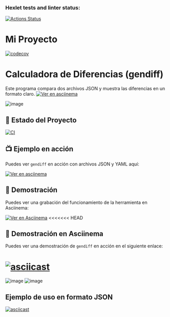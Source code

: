 ### Hexlet tests and linter status:
[![Actions Status](https://github.com/JavierQuinan/fullstack-javascript-project-103/actions/workflows/hexlet-check.yml/badge.svg)](https://github.com/JavierQuinan/fullstack-javascript-project-103/actions)

# Mi Proyecto

[![codecov](https://codecov.io/gh/JavierQuinan/fullstack-javascript-project-103/graph/badge.svg?token=ZVUO46WPWL)](https://codecov.io/gh/JavierQuinan/fullstack-javascript-project-103)

# Calculadora de Diferencias (gendiff)

Este programa compara dos archivos JSON y muestra las diferencias en un formato claro.
 [![Ver en asciinema](https://asciinema.org/a/EKCGkbocTvhFCBSKtHd4HFCZG.svg)](https://asciinema.org/a/EKCGkbocTvhFCBSKtHd4HFCZG)
 
![image](https://github.com/user-attachments/assets/b72b0a7c-d94b-45ef-a375-16400284ea5d)

## 🚀 Estado del Proyecto

[![CI](https://github.com/JavierQuinan/fullstack-javascript-project-103/actions/workflows/hexlet-check.yml/badge.svg)](https://github.com/JavierQuinan/fullstack-javascript-project-103/actions)

## 📺 Ejemplo en acción

Puedes ver `gendiff` en acción con archivos JSON y YAML aquí:

[![Ver en asciinema](https://asciinema.org/a/JiG9ulhhpaOzkSO07TsbNtORW.svg)](https://asciinema.org/a/JiG9ulhhpaOzkSO07TsbNtORW)


## 🎥 Demostración

Puedes ver una grabación del funcionamiento de la herramienta en Asciinema:

[![Ver en Asciinema](https://asciinema.org/a/tkK7hhYV73qeVjdQa9dmGooVh.svg)](https://asciinema.org/a/tkK7hhYV73qeVjdQa9dmGooVh)
<<<<<<< HEAD


## 🎥 Demostración en Asciinema

Puedes ver una demostración de `gendiff` en acción en el siguiente enlace:

[![asciicast](https://asciinema.org/a/i2cuEArSeYNdtKplUnxnKoaKd.svg)](https://asciinema.org/a/i2cuEArSeYNdtKplUnxnKoaKd)
=======

![image](https://github.com/user-attachments/assets/3889eb3c-ca9e-4aac-bdb2-9ba3a6b80037)
![image](https://github.com/user-attachments/assets/1e55772c-3978-4852-8c6b-06cbbb4d2097)

## Ejemplo de uso en formato JSON

[![asciicast](https://asciinema.org/a/5cDuAwF4pBK0HOOwEQGBBmGNR.svg)](https://asciinema.org/a/5cDuAwF4pBK0HOOwEQGBBmGNR)

